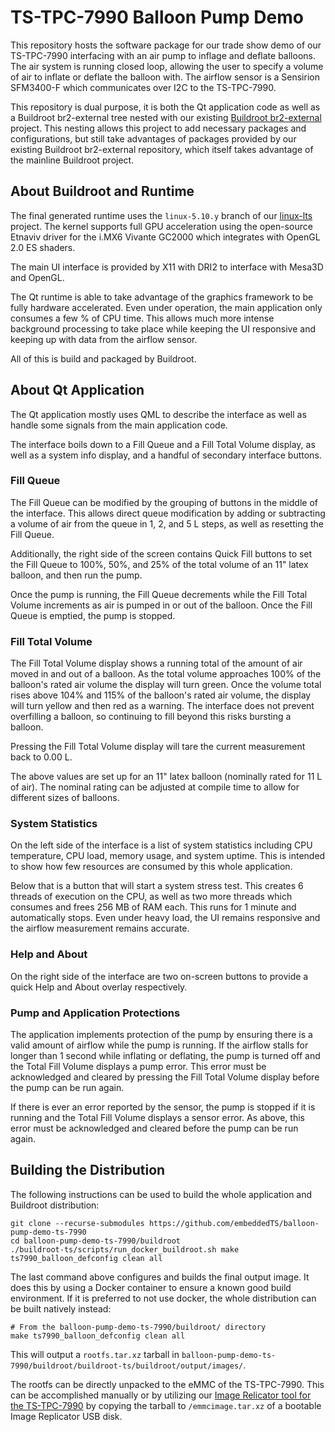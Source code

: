 # TS-TPC-7990 Balloon Pump Demo

This repository hosts the software package for our trade show demo of our TS-TPC-7990 interfacing with an air pump to inflage and deflate balloons. The air system is running closed loop, allowing the user to specify a volume of air to inflate or deflate the balloon with. The airflow sensor is a Sensirion SFM3400-F which communicates over I2C to the TS-TPC-7990.

This repository is dual purpose, it is both the Qt application code as well as a Buildroot br2-external tree nested with our existing [Buildroot br2-external](https://github.com/embeddedTS/buildroot-ts) project. This nesting allows this project to add necessary packages and configurations, but still take advantages of packages provided by our existing Buildroot br2-external repository, which itself takes advantage of the mainline Buildroot project.


## About Buildroot and Runtime

The final generated runtime uses the `linux-5.10.y` branch of our [linux-lts](https://github.com/embeddedTS/linux-lts/) project. The kernel supports full GPU acceleration using the open-source Etnaviv driver for the i.MX6 Vivante GC2000 which integrates with OpenGL 2.0 ES shaders.

The main UI interface is provided by X11 with DRI2 to interface with Mesa3D and OpenGL.

The Qt runtime is able to take advantage of the graphics framework to be fully hardware accelerated. Even under operation, the main application only consumes a few % of CPU time. This allows much more intense background processing to take place while keeping the UI responsive and keeping up with data from the airflow sensor.

All of this is build and packaged by Buildroot.


## About Qt Application

The Qt application mostly uses QML to describe the interface as well as handle some signals from the main application code.

The interface boils down to a Fill Queue and a Fill Total Volume display, as well as a system info display, and a handful of secondary interface buttons.

### Fill Queue

The Fill Queue can be modified by the grouping of buttons in the middle of the interface. This allows direct queue modification by adding or subtracting a volume of air from the queue in 1, 2, and 5 L steps, as well as resetting the Fill Queue.

Additionally, the right side of the screen contains Quick Fill buttons to set the Fill Queue to 100%, 50%, and 25% of the total volume of an 11" latex balloon, and then run the pump.

Once the pump is running, the Fill Queue decrements while the Fill Total Volume increments as air is pumped in or out of the balloon. Once the Fill Queue is emptied, the pump is stopped.


### Fill Total Volume

The Fill Total Volume display shows a running total of the amount of air moved in and out of a balloon. As the total volume approaches 100% of the balloon's rated air volume the display will turn green. Once the volume total rises above 104% and 115% of the balloon's rated air volume, the display will turn yellow and then red as a warning. The interface does not prevent overfilling a balloon, so continuing to fill beyond this risks bursting a balloon.

Pressing the Fill Total Volume display will tare the current measurement back to 0.00 L.

The above values are set up for an 11" latex balloon (nominally rated for 11 L of air). The nominal rating can be adjusted at compile time to allow for different sizes of balloons.


### System Statistics

On the left side of the interface is a list of system statistics including CPU temperature, CPU load, memory usage, and system uptime. This is intended to show how few resources are consumed by this whole application.

Below that is a button that will start a system stress test. This creates 6 threads of execution on the CPU, as well as two more threads which consumes and frees 256 MB of RAM each. This runs for 1 minute and automatically stops. Even under heavy load, the UI remains responsive and the airflow measurement remains accurate.


### Help and About

On the right side of the interface are two on-screen buttons to provide a quick Help and About overlay respectively.


### Pump and Application Protections

The application implements protection of the pump by ensuring there is a valid amount of airflow while the pump is running. If the airflow stalls for longer than 1 second while inflating or deflating, the pump is turned off and the Total Fill Volume displays a pump error. This error must be acknowledged and cleared by pressing the Fill Total Volume display before the pump can be run again.

If there is ever an error reported by the sensor, the pump is stopped if it is running and the Total Fill Volume displays a sensor error. As above, this error must be acknowledged and cleared before the pump can be run again.


## Building the Distribution

The following instructions can be used to build the whole application and Buildroot distribution:

```
git clone --recurse-submodules https://github.com/embeddedTS/balloon-pump-demo-ts-7990
cd balloon-pump-demo-ts-7990/buildroot
./buildroot-ts/scripts/run_docker_buildroot.sh make ts7990_balloon_defconfig clean all
```

The last command above configures and builds the final output image. It does this by using a Docker container to ensure a known good build environment. If it is preferred to not use docker, the whole distribution can be built natively instead:

```
# From the balloon-pump-demo-ts-7990/buildroot/ directory
make ts7990_balloon_defconfig clean all
```


This will output a `rootfs.tar.xz` tarball in `balloon-pump-demo-ts-7990/buildroot/buildroot-ts/buildroot/output/images/`.

The rootfs can be directly unpacked to the eMMC of the TS-TPC-7990. This can be accomplished manually or by utilizing our [Image Relicator tool for the TS-TPC-7990](https://docs.embeddedts.com/TS-TPC-7990#Image_Replicator) by copying the tarball to `/emmcimage.tar.xz` of a bootable Image Replicator USB disk.
